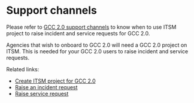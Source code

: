 # Support channels

Please refer to [GCC 2.0 support channels](https://docs.developer.tech.gov.sg/docs/overview-of-gcc-version-2/#/support) to know when to use ITSM project to raise incident and service requests for GCC 2.0.

Agencies that wish to onboard to GCC 2.0 will need a GCC 2.0 project on ITSM. This is needed for your GCC 2.0 users to raise incident and service requests.


Related links:
- [Create ITSM project for GCC 2.0](support/create-itsm-project)
- [Raise an incident request](support/raise-an-incident-request)
- [Raise service request](support/raise-service-request)
